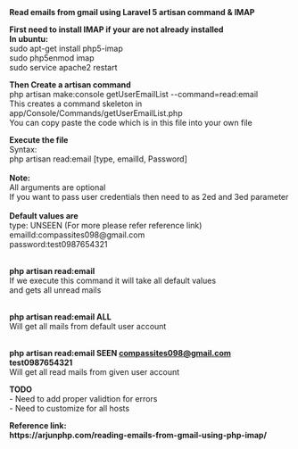 <b>
Read emails from gmail using Laravel 5 artisan command & IMAP
</b>
<p>
<b>
First need to install IMAP if your are not already installed
</b>
<br />
<b>In ubuntu:</b><br />
sudo apt-get install php5-imap<br />
sudo php5enmod imap<br />
sudo service apache2 restart<br />
</p>
<p>
<b>
Then Create a artisan command <br />
</b>
php artisan make:console getUserEmailList --command=read:email<br />
This creates a command skeleton in app/Console/Commands/getUserEmailList.php<br />
You can copy paste the code which is in this file into your own file<br />
</p>
<p>
<b>Execute the file</b><br />
Syntax:<br />
php artisan read:email [type, emailId, Password]<br /><br />
 <b>Note:</b><br />
All arguments are optional<br />
If you want to pass user credentials then need to as 2ed and 3ed parameter<br /><br />
<b>Default values are</b><br />
type: UNSEEN (For more please refer reference link)<br />
emailId:compassites098@gmail.com<br />
password:test0987654321<br /><br />

<b>php artisan read:email </b><br />
If we execute this command it will take all default values<br />
and gets all unread mails <br /><br />
 
<b>php artisan read:email ALL</b><br />
Will get all mails from default user account<br /><br />

<b>php artisan read:email SEEN compassites098@gmail.com test0987654321</b><br />
Will get all read mails from given user account<br />
</p>
<p>
<b>TODO</b><br />
- Need to add proper validtion for errors<br />
- Need to customize for all hosts<br />
</p>
<p>
<b>Reference link:<b/><br />
https://arjunphp.com/reading-emails-from-gmail-using-php-imap/
</p>
